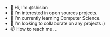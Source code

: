 - 👋 Hi, I’m @shisian
- 👀 I’m interested in open sources projects.
- 🌱 I’m currently learning Computer Science.
- 💞️ I’m looking to collaborate on any projects :)
- 📫 How to reach me ...

<!---
shisian512/shisian512 is a ✨ special ✨ repository because its `README.md` (this file) appears on your GitHub profile.
You can click the Preview link to take a look at your changes.
--->
